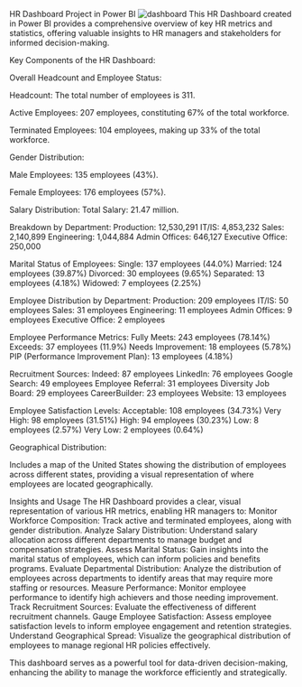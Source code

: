 HR Dashboard Project in Power BI
![dashboard](https://github.com/user-attachments/assets/ef52c342-0348-4c00-bcb2-7df4ec5d3713)
This HR Dashboard created in Power BI provides a comprehensive overview of key HR metrics and statistics, offering valuable insights to HR managers and stakeholders for informed decision-making.

Key Components of the HR Dashboard:

Overall Headcount and Employee Status:

Headcount: The total number of employees is 311.

Active Employees: 207 employees, constituting 67% of the total workforce.

Terminated Employees: 104 employees, making up 33% of the total workforce.

Gender Distribution:

Male Employees: 135 employees (43%).

Female Employees: 176 employees (57%).

Salary Distribution:
Total Salary: 21.47 million.

Breakdown by Department:
Production: 12,530,291
IT/IS: 4,853,232
Sales: 2,140,899
Engineering: 1,044,884
Admin Offices: 646,127
Executive Office: 250,000

Marital Status of Employees:
Single: 137 employees (44.0%)
Married: 124 employees (39.87%)
Divorced: 30 employees (9.65%)
Separated: 13 employees (4.18%)
Widowed: 7 employees (2.25%)

Employee Distribution by Department:
Production: 209 employees
IT/IS: 50 employees
Sales: 31 employees
Engineering: 11 employees
Admin Offices: 9 employees
Executive Office: 2 employees

Employee Performance Metrics:
Fully Meets: 243 employees (78.14%)
Exceeds: 37 employees (11.9%)
Needs Improvement: 18 employees (5.78%)
PIP (Performance Improvement Plan): 13 employees (4.18%)

Recruitment Sources:
Indeed: 87 employees
LinkedIn: 76 employees
Google Search: 49 employees
Employee Referral: 31 employees
Diversity Job Board: 29 employees
CareerBuilder: 23 employees
Website: 13 employees

Employee Satisfaction Levels:
Acceptable: 108 employees (34.73%)
Very High: 98 employees (31.51%)
High: 94 employees (30.23%)
Low: 8 employees (2.57%)
Very Low: 2 employees (0.64%)

Geographical Distribution:

Includes a map of the United States showing the distribution of employees across different states, providing a visual representation of where employees are located geographically.

Insights and Usage
The HR Dashboard provides a clear, visual representation of various HR metrics, enabling HR managers to:
Monitor Workforce Composition: Track active and terminated employees, along with gender distribution.
Analyze Salary Distribution: Understand salary allocation across different departments to manage budget and compensation strategies.
Assess Marital Status: Gain insights into the marital status of employees, which can inform policies and benefits programs.
Evaluate Departmental Distribution: Analyze the distribution of employees across departments to identify areas that may require more staffing or resources.
Measure Performance: Monitor employee performance to identify high achievers and those needing improvement.
Track Recruitment Sources: Evaluate the effectiveness of different recruitment channels.
Gauge Employee Satisfaction: Assess employee satisfaction levels to inform employee engagement and retention strategies.
Understand Geographical Spread: Visualize the geographical distribution of employees to manage regional HR policies effectively.

This dashboard serves as a powerful tool for data-driven decision-making, enhancing the ability to manage the workforce efficiently and strategically.
